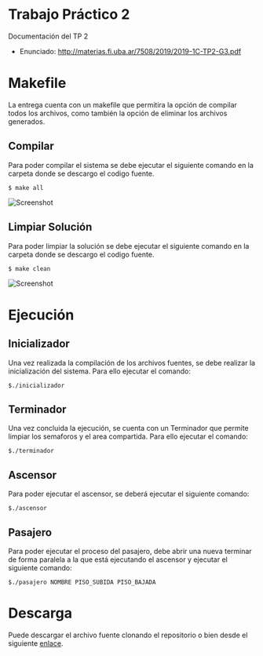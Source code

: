 # Trabajo Práctico 2
Documentación del TP 2

- Enunciado: http://materias.fi.uba.ar/7508/2019/2019-1C-TP2-G3.pdf

# Makefile
La entrega cuenta con un makefile que permitira la opción de compilar todos los archivos, como también la opción de eliminar los archivos generados.

## Compilar
Para poder compilar el sistema se debe ejecutar el siguiente comando en la carpeta donde se descargo el codigo fuente.

    $ make all
    
![Screenshot](/images/make_all.png)

## Limpiar Solución
Para poder limpiar la solución se debe ejecutar el siguiente comando en la carpeta donde se descargo el codigo fuente.

    $ make clean
    
![Screenshot](/images/make_clean.png)

# Ejecución

## Inicializador
Una vez realizada la compilación de los archivos fuentes, se debe realizar la inicialización del sistema. Para ello ejecutar el comando:

    $./inicializador
    
## Terminador
Una vez concluida la ejecución, se cuenta con un Terminador que permite limpiar los semaforos y el area compartida. Para ello ejecutar el comando:
    
    $./terminador

## Ascensor
Para poder ejecutar el ascensor, se deberá ejecutar el siguiente comando:

    $./ascensor


## Pasajero
Para poder ejecutar el proceso del pasajero, debe abrir una nueva terminar de forma paralela a la que está ejecutando el ascensor y ejecutar el siguiente comando:

    $./pasajero NOMBRE PISO_SUBIDA PISO_BAJADA
    
# Descarga
Puede descargar el archivo fuente clonando el repositorio o bien desde el siguiente [enlace](https://github.com/ignamiguel/75-08-sistemas-operativos-tps/raw/master/tp2/trabajo.zip).

